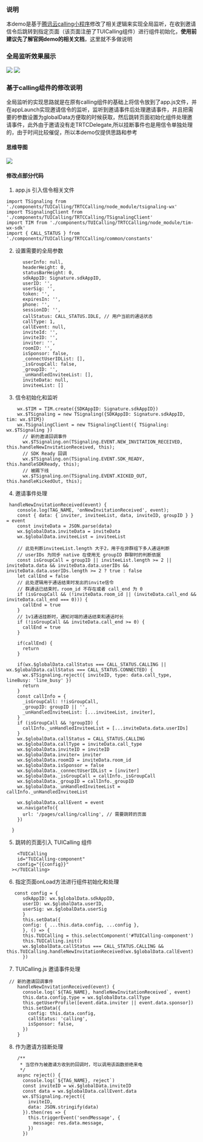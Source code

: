 
### 说明
本demo是基于[腾讯云calling小程序](https://github.com/tencentyun/TRTCSDK/tree/master/Web/TRTCScenesDemo/trtc-calling-web)修改了相关逻辑来实现全局监听，在收到邀请信令后跳转到指定页面（该页面注册了TUICalling组件）进行组件初始化，**使用前建议先了解官网demo的相关文档**，这里就不多做说明

### 全局监听效果展示
<img src="https://miller-1c285a-1253985742.tcloudbaseapp.com/2022git/0128.gif" style="widht: 45%;">

<img src="https://wangyg-4gsdbg0a58f646da-1253985742.tcloudbaseapp.com/images/012802.gif" style="widht: 45%;">

### 基于calling组件的修改说明
全局监听的实现思路就是在原有calling组件的基础上将信令放到了app.js文件，并在appLaunch实现邀请信令的监听，监听到邀请事件后处理邀请事件，并且把需要的参数设置为globalData方便取的时候获取，然后跳转页面初始化组件处理邀请事件，此外由于邀请没有走TRTCDelegate,所以挂断事件也是用信令单独处理的，由于时间比较催促，所以本demo仅提供思路和参考

#### 思维导图
<img src="https://miller-1c285a-1253985742.tcloudbaseapp.com/2022git/120803.png" style="widht: 45%;">

#### 修改点部分代码
1. app.js 引入信令相关文件
```
import TSignaling from './components/TUICalling/TRTCCalling/node_module/tsignaling-wx'
import TSignalingClient from './components/TUICalling/TRTCCalling/TSignalingClient'
import TIM from './components/TUICalling/TRTCCalling/node_module/tim-wx-sdk'
import { CALL_STATUS } from './components/TUICalling/TRTCCalling/common/constants'
```
2. 设置需要的全局参数
```
      userInfo: null,
      headerHeight: 0,
      statusBarHeight: 0,
      sdkAppID: Signature.sdkAppID,
      userID: '',
      userSig: '',
      token: '',
      expiresIn: '',
      phone: '',
      sessionID: '',
      callStatus: CALL_STATUS.IDLE, // 用户当前的通话状态
      callType: 1,
      callEvent: null,
      inviteId: '',
      inviteID: '',
      inviter: '',
      roomID: '',
      isSponsor: false,
      _connectUserIDList: [],
      _isGroupCall: false,
      _groupID: '',
      _unHandledInviteeList: [],
      inviteData: null,
      inviteeList: []
```
3. 信令初始化和监听
```
    wx.$TIM = TIM.create({SDKAppID: Signature.sdkAppID})
    wx.$TSignaling = new TSignaling({SDKAppID: Signature.sdkAppID, tim: wx.$TIM})
    wx.TSignalingClient = new TSignalingClient({ TSignaling: wx.$TSignaling })
      // 新的邀请回调事件
      wx.$TSignaling.on(TSignaling.EVENT.NEW_INVITATION_RECEIVED, this.handleNewInvitationReceived, this);
      // SDK Ready 回调
      wx.$TSignaling.on(TSignaling.EVENT.SDK_READY, this.handleSDKReady, this);
      // 被踢下线
      wx.$TSignaling.on(TSignaling.EVENT.KICKED_OUT, this.handleKickedOut, this);
```
4. 邀请事件处理
```
 handleNewInvitationReceived(event) {
    console.log(TAG_NAME, 'onNewInvitationReceived', event);
    const { data: { inviter, inviteeList, data, inviteID, groupID } } = event
    const inviteData = JSON.parse(data)
    wx.$globalData.inviteData = inviteData
    wx.$globalData.inviteeList = inviteeList

    // 此处判断inviteeList.length 大于2，用于在非群组下多人通话判断
    // userIDs 为同步 native 在使用无 groupID 群聊时的判断依据
    const isGroupCall = groupID || inviteeList.length >= 2 || inviteData.data && inviteData.data.userIDs && inviteData.data.userIDs.length >= 2 ? true : false
    let callEnd = false
    // 此处逻辑用于通话结束时发出的invite信令
    // 群通话已结束时，room_id 不存在或者 call_end 为 0
    if (isGroupCall && (!inviteData.room_id || (inviteData.call_end && inviteData.call_end === 0))) {
      callEnd = true
    }
    // 1v1通话挂断时，通知对端的通话结束和通话时长
    if (!isGroupCall && inviteData.call_end >= 0) {
      callEnd = true
    }

    if(callEnd) {
      return
    }
    
    if(wx.$globalData.callStatus === CALL_STATUS.CALLING || wx.$globalData.callStatus === CALL_STATUS.CONNECTED) {
      wx.$TSignaling.reject({ inviteID, type: data.call_type, lineBusy: 'line_busy' })
      return
    }
    const callInfo = {
      _isGroupCall: !!isGroupCall,
      _groupID: groupID || '',
      _unHandledInviteeList: [...inviteeList, inviter],
    }
    if (isGroupCall && !groupID) {
      callInfo._unHandledInviteeList = [...inviteData.data.userIDs]
    }
    wx.$globalData.callStatus = CALL_STATUS.CALLING
    wx.$globalData.callType = inviteData.call_type
    wx.$globalData.inviteID = inviteID
    wx.$globalData.inviter= inviter
    wx.$globalData.roomID = inviteData.room_id
    wx.$globalData.isSponsor = false
    wx.$globalData._connectUserIDList = [inviter]
    wx.$globalData._isGroupCall = callInfo._isGroupCall
    wx.$globalData._groupID = callInfo._groupID
    wx.$globalData._unHandledInviteeList = callInfo._unHandledInviteeList
    
    wx.$globalData.callEvent = event
    wx.navigateTo({
      url: '/pages/calling/calling', // 需要跳转的页面
    })
    
  }
```
5. 跳转的页面引入 TUICalling 组件
```
    <TUICalling
    id="TUICalling-component"
    config="{{config}}"
  ></TUICalling>
```
6. 指定页面onLoad方法进行组件初始化和处理
```
   const config = {
      sdkAppID: wx.$globalData.sdkAppID,
      userID: wx.$globalData.userID,
      userSig: wx.$globalData.userSig
      }
      this.setData({
      config: { ...this.data.config, ...config },
      }, () => {
      this.TUICalling = this.selectComponent('#TUICalling-component')
      this.TUICalling.init()
      wx.$globalData.callStatus === CALL_STATUS.CALLING && this.TUICalling.handleNewInvitationReceived(wx.$globalData.callEvent)
      }) 
```
7. TUICalling.js 邀请事件处理
```
 // 新的邀请回调事件
    handleNewInvitationReceived(event) {
      console.log(`${TAG_NAME}, handleNewInvitationReceived`, event)
      this.data.config.type = wx.$globalData.callType
      this.getUserProfile([event.data.inviter || event.data.sponsor])
      this.setData({
        config: this.data.config,
        callStatus: 'calling',
        isSponsor: false,
      })
    }
```

8. 作为邀请方挂断处理
```
    /**
     * 当您作为被邀请方收到的回调时，可以调用该函数拒绝来电
     */
    async reject() {
      console.log(`${TAG_NAME}, reject`)
      const inviteID = wx.$globalData.inviteID
      const data = wx.$globalData.callEvent.data
      wx.$TSignaling.reject({
        inviteID,
        data: JSON.stringify(data)
      }).then(res => {
        this.triggerEvent('sendMessage', {
          message: res.data.message,
        })
      })
```



